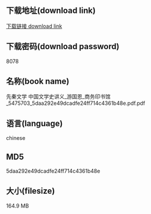 ## 下载地址(download link)
[下载链接 download link](https://voluble-croquembouche-d321dc.netlify.app/?s=%E5%85%88%E7%A7%A6%E6%96%87%E5%AD%A6+%E4%B8%AD%E5%9B%BD%E6%96%87%E5%AD%A6%E5%8F%B2%E8%AE%B2%E4%B9%89_%E6%B8%B8%E5%9B%BD%E6%81%A9_%E5%95%86%E5%8A%A1%E5%8D%B0%E4%B9%A6%E9%A6%86_5475703_5daa292e49dcadfe24ff714c4361b48e.pdf)

## 下载密码(download password)
8078

## 名称(book name)
先秦文学 中国文学史讲义_游国恩_商务印书馆_5475703_5daa292e49dcadfe24ff714c4361b48e.pdf.pdf

## 语言(language)
chinese

## MD5
5daa292e49dcadfe24ff714c4361b48e

## 大小(filesize)
164.9 MB
